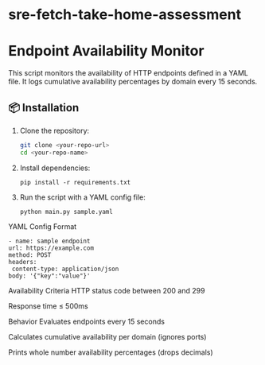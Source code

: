 # sre-fetch-take-home-assessment

# Endpoint Availability Monitor

This script monitors the availability of HTTP endpoints defined in a YAML file. It logs cumulative availability percentages by domain every 15 seconds.

## 📦 Installation

1. Clone the repository:
   ```bash
   git clone <your-repo-url>
   cd <your-repo-name>
   ```



2. Install dependencies:
   ```
   pip install -r requirements.txt
   ```
   
3. Run the script with a YAML config file:
   ```
   python main.py sample.yaml
   ```

YAML Config Format
   ```
   - name: sample endpoint
  url: https://example.com
  method: POST
  headers:
    content-type: application/json
  body: '{"key":"value"}'
   ```


Availability Criteria
HTTP status code between 200 and 299

Response time ≤ 500ms

Behavior
Evaluates endpoints every 15 seconds

Calculates cumulative availability per domain (ignores ports)

Prints whole number availability percentages (drops decimals)
